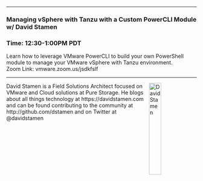<style>
  .wrapper {margin-top:75px;}
  header {top:20px!important;
  .session-wrapper{border:1px solid #36373b; border-radius:5px; padding:20px; background-color:##D3D3D3;}
  
</style>
<hr/>

### **Managing vSphere with Tanzu with a Custom PowerCLI Module w/ David Stamen**
### **Time: 12:30-1:00PM PDT**
<div class="session-wrapper">
Learn how to leverage VMware PowerCLI to build your own PowerShell module to manage your VMware vSphere with Tanzu environment.<br>
Zoom Link: vmware.zoom.us/jsdkfslf 
</div>

<hr/>
<img src="mike_beardy_smile.jpg" alt="David Stamen" width="25%" align="right">
    
<p>David Stamen is a Field Solutions Architect focused on VMware and Cloud solutions at Pure Storage. He blogs about all things technology at https://davidstamen.com and can be found contributing to the community at http://github.com/dstamen and on Twitter at @davidstamen</p>


